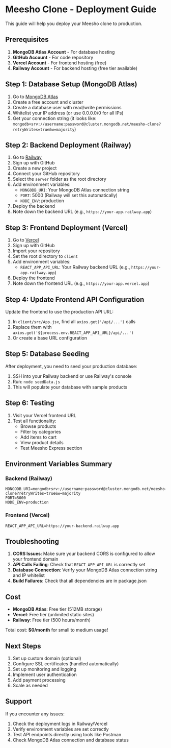 # Meesho Clone - Deployment Guide

This guide will help you deploy your Meesho clone to production.

## Prerequisites

1. **MongoDB Atlas Account** - For database hosting
2. **GitHub Account** - For code repository
3. **Vercel Account** - For frontend hosting (free)
4. **Railway Account** - For backend hosting (free tier available)

## Step 1: Database Setup (MongoDB Atlas)

1. Go to [MongoDB Atlas](https://www.mongodb.com/atlas)
2. Create a free account and cluster
3. Create a database user with read/write permissions
4. Whitelist your IP address (or use 0.0.0.0/0 for all IPs)
5. Get your connection string (it looks like: `mongodb+srv://username:password@cluster.mongodb.net/meesho-clone?retryWrites=true&w=majority`)

## Step 2: Backend Deployment (Railway)

1. Go to [Railway](https://railway.app)
2. Sign up with GitHub
3. Create a new project
4. Connect your GitHub repository
5. Select the `server` folder as the root directory
6. Add environment variables:
   - `MONGODB_URI`: Your MongoDB Atlas connection string
   - `PORT`: 5000 (Railway will set this automatically)
   - `NODE_ENV`: production
7. Deploy the backend
8. Note down the backend URL (e.g., `https://your-app.railway.app`)

## Step 3: Frontend Deployment (Vercel)

1. Go to [Vercel](https://vercel.com)
2. Sign up with GitHub
3. Import your repository
4. Set the root directory to `client`
5. Add environment variables:
   - `REACT_APP_API_URL`: Your Railway backend URL (e.g., `https://your-app.railway.app`)
6. Deploy the frontend
7. Note down the frontend URL (e.g., `https://your-app.vercel.app`)

## Step 4: Update Frontend API Configuration

Update the frontend to use the production API URL:

1. In `client/src/App.jsx`, find all `axios.get('/api/...')` calls
2. Replace them with `axios.get('${process.env.REACT_APP_API_URL}/api/...')`
3. Or create a base URL configuration

## Step 5: Database Seeding

After deployment, you need to seed your production database:

1. SSH into your Railway backend or use Railway's console
2. Run: `node seedData.js`
3. This will populate your database with sample products

## Step 6: Testing

1. Visit your Vercel frontend URL
2. Test all functionality:
   - Browse products
   - Filter by categories
   - Add items to cart
   - View product details
   - Test Meesho Express section

## Environment Variables Summary

### Backend (Railway)
```
MONGODB_URI=mongodb+srv://username:password@cluster.mongodb.net/meesho-clone?retryWrites=true&w=majority
PORT=5000
NODE_ENV=production
```

### Frontend (Vercel)
```
REACT_APP_API_URL=https://your-backend.railway.app
```

## Troubleshooting

1. **CORS Issues**: Make sure your backend CORS is configured to allow your frontend domain
2. **API Calls Failing**: Check that `REACT_APP_API_URL` is correctly set
3. **Database Connection**: Verify your MongoDB Atlas connection string and IP whitelist
4. **Build Failures**: Check that all dependencies are in package.json

## Cost

- **MongoDB Atlas**: Free tier (512MB storage)
- **Vercel**: Free tier (unlimited static sites)
- **Railway**: Free tier (500 hours/month)

Total cost: **$0/month** for small to medium usage!

## Next Steps

1. Set up custom domain (optional)
2. Configure SSL certificates (handled automatically)
3. Set up monitoring and logging
4. Implement user authentication
5. Add payment processing
6. Scale as needed

## Support

If you encounter any issues:
1. Check the deployment logs in Railway/Vercel
2. Verify environment variables are set correctly
3. Test API endpoints directly using tools like Postman
4. Check MongoDB Atlas connection and database status
